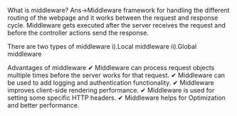 What is middleware?
Ans->Middleware framework for handling the different routing of the webpage and it works between the request and response cycle. Middleware gets executed after the server receives the request and before the controller actions send the response. 

There are two types of middleware i).Local middleware
                                  ii).Global middleware



Advantages of middleware
✔ Middleware can process request objects multiple times before the server works for that request.
✔ Middleware can be used to add logging and authentication functionality.
✔ Middleware improves client-side rendering performance.
✔ Middleware is used for setting some specific HTTP headers.
✔ Middleware helps for Optimization and better performance.